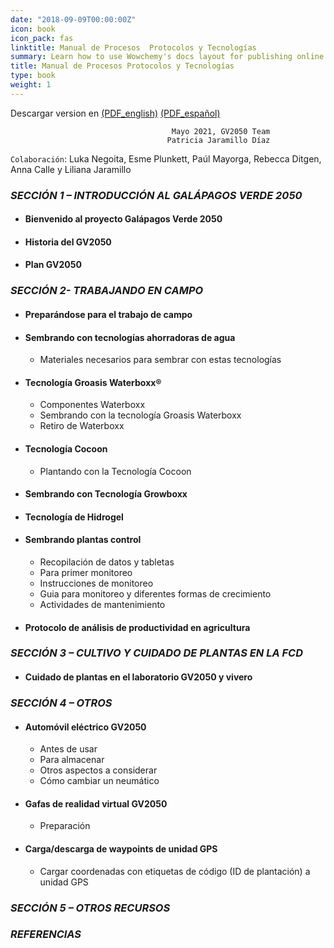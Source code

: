 ```yaml
---
date: "2018-09-09T00:00:00Z"
icon: book
icon_pack: fas
linktitle: Manual de Procesos  Protocolos y Tecnologías
summary: Learn how to use Wowchemy's docs layout for publishing online courses, software documentation, and tutorials.
title: Manual de Procesos Protocolos y Tecnologías
type: book
weight: 1
---
```


Descargar version en [(PDF_english)](/resources/chapter1/Manual_vol_english.pdf) [(PDF_español)](/resources/chapter1/Manual_Vol.pdf)

                                        Mayo 2021, GV2050 Team
                                       Patricia Jaramillo Díaz
`Colaboración`: Luka Negoita, Esme Plunkett, Paúl Mayorga, Rebecca Ditgen, Anna Calle y Liliana Jaramillo


### ***SECCIÓN 1 – INTRODUCCIÓN AL GALÁPAGOS VERDE 2050***

+ #### Bienvenido al proyecto Galápagos Verde 2050

+ #### Historia del GV2050

+ #### Plan GV2050

### ***SECCIÓN 2- TRABAJANDO EN CAMPO***

- ####  Preparándose para el trabajo de campo
  
+ ####  Sembrando con tecnologías ahorradoras de agua
  
  - Materiales necesarios para sembrar con estas tecnologías 
  
+ #### Tecnología Groasis Waterboxx® 
      
  - Componentes Waterboxx
  - Sembrando con la tecnología Groasis Waterboxx
  - Retiro de Waterboxx
  
+ #### Tecnología Cocoon
      
  - Plantando con la Tecnología Cocoon
  
+ #### Sembrando con Tecnología Growboxx 
+ #### Tecnología de Hidrogel
+ #### Sembrando plantas control

  - Recopilación de datos y tabletas
  - Para primer monitoreo 
  - Instrucciones de monitoreo
  - Guia para monitoreo y diferentes formas de crecimiento
  - Actividades de mantenimiento
  
+ #### Protocolo de análisis de productividad en agricultura

### ***SECCIÓN 3 – CULTIVO Y CUIDADO DE PLANTAS EN LA FCD***

- #### Cuidado de plantas en el laboratorio  GV2050 y vivero
  
### ***SECCIÓN 4 – OTROS***

+ #### Automóvil eléctrico GV2050 
  
  - Antes de usar
  - Para almacenar
  - Otros aspectos a considerar 
  - Cómo cambiar un neumático
      
+ #### Gafas de realidad virtual GV2050
  
  - Preparación
      
+ #### Carga/descarga de waypoints de unidad GPS
  
  - Cargar coordenadas con etiquetas de código (ID de plantación) a unidad GPS

### _**SECCIÓN 5 – OTROS RECURSOS**_

### _**REFERENCIAS**_